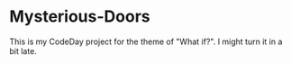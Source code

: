 # Mysterious-Doors
This is my CodeDay project for the theme of "What if?". I might turn it in a bit late.

